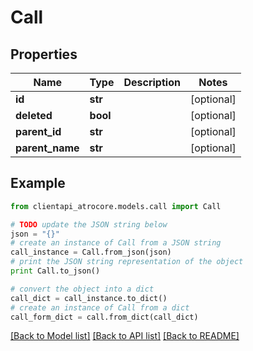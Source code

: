 # Call


## Properties
Name | Type | Description | Notes
------------ | ------------- | ------------- | -------------
**id** | **str** |  | [optional] 
**deleted** | **bool** |  | [optional] 
**parent_id** | **str** |  | [optional] 
**parent_name** | **str** |  | [optional] 

## Example

```python
from clientapi_atrocore.models.call import Call

# TODO update the JSON string below
json = "{}"
# create an instance of Call from a JSON string
call_instance = Call.from_json(json)
# print the JSON string representation of the object
print Call.to_json()

# convert the object into a dict
call_dict = call_instance.to_dict()
# create an instance of Call from a dict
call_form_dict = call.from_dict(call_dict)
```
[[Back to Model list]](../README.md#documentation-for-models) [[Back to API list]](../README.md#documentation-for-api-endpoints) [[Back to README]](../README.md)


